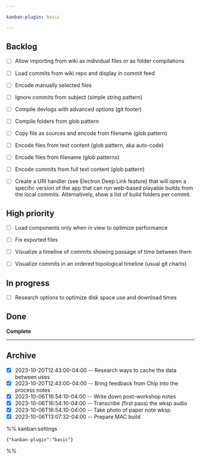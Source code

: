 ```yaml
---

kanban-plugin: basic

---
```


## Backlog

- [ ] Allow importing from wiki as individual files or as folder compilations
- [ ] Load commits from wiki repo and display in commit feed
- [ ] Encode manually selected files
- [ ] Ignore commits from subject (simple string pattern)
- [ ] Compile devlogs with advanced options (git footer)
- [ ] Compile folders from glob pattern
- [ ] Copy file as sources and encode from filename (glob pattern)
- [ ] Encode files from text content (glob pattern, aka auto-code)
- [ ] Encode files from filename (glob patterns)
- [ ] Encode commits from full text content (glob pattern)
- [ ] Create a URI handler (see Electron Deep Link feature) that will open a specific version of the app that can run web-based playable builds from the local commits. Alternatively, show a list of build folders per commit.


## High priority

- [ ] Load components only when in view to optimize performance
- [ ] Fix exported files
- [ ] Visualize a timeline of commits showing passage of time between them
- [ ] Visualize commits in an ordered topological timeline (usual git charts)


## In progress

- [ ] Research options to optimize disk space use and download times


## Done

**Complete**


***

## Archive

- [x] 2023-10-20T12:43:00-04:00 -- Research ways to cache the data between uses
- [x] 2023-10-20T12:43:00-04:00 -- Bring feedback from Chip into the process notes
- [x] 2023-10-06T16:54:10-04:00 -- Write down post-workshop notes
- [x] 2023-10-06T16:54:10-04:00 -- Transcribe (first pass) the wksp audio
- [x] 2023-10-06T16:54:10-04:00 -- Take photo of paper note wksp
- [x] 2023-10-06T13:07:32-04:00 -- Prepare MAC build

%% kanban:settings
```
{"kanban-plugin":"basic"}
```
%%